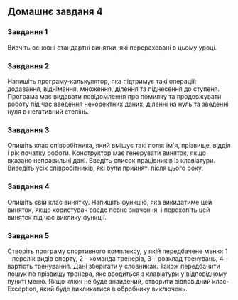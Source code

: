 ## Домашнє завданя 4

### Завдання 1

Вивчіть основні стандартні винятки, які перераховані в цьому уроці.

### Завдання 2

Напишіть програму-калькулятор, яка підтримує такі операції: додавання, віднімання, множення, ділення та піднесення до ступеня. Програма має видавати повідомлення про помилку та продовжувати роботу під час введення некоректних даних, діленні на нуль та зведенні нуля в негативний степінь.

### Завдання 3

Опишіть клас співробітника, який вміщує такі поля: ім'я, прізвище, відділ і рік початку роботи. Конструктор має генерувати виняток, якщо вказано неправильні дані. Введіть список працівників із клавіатури. Виведіть усіх співробітників, які були прийняті після цього року.

### Завдання 4

Опишіть свій клас винятку. Напишіть функцію, яка викидатиме цей виняток, якщо користувач введе певне значення, і перехопіть цей виняток під час виклику функції.

### Завдання 5

Створіть програму спортивного комплексу, у якій передбачене меню: 1 - перелік видів спорту, 2 - команда тренерів, 3 - розклад тренувань, 4 - вартість тренування. Дані зберігати у словниках. Також передбачити пошук по прізвищу тренера, яке вводиться з клавіатури у відповідному пункті меню. Якщо ключ не буде знайдений, створити відповідний клас-Exception, який буде викликатися в обробнику виключень.